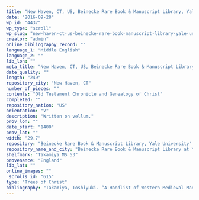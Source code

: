 ```yaml
---
title: "New Haven, CT, US, Beinecke Rare Book & Manuscript Library, Yale University, Takamiya MS 53"
date: "2016-09-28"
wp_id: "4437"
wp_type: "scroll"
wp_slug: "new-haven-ct-us-beinecke-rare-book-manuscript-library-yale-university-takamiya-ms-53"
creator: "admin"
online_bibliography_record: ""
language_1: "Middle English"
language_2: ""
lib_lon: ""
meta_title: "New Haven, CT, US, Beinecke Rare Book & Manuscript Library, Yale University, Takamiya MS 53"
date_quality: ""
length: "249"
repository_city: "New Haven, CT"
number_of_pieces: ""
contents: "Old Testament Chronicle and Genealogy of Christ"
completed: ""
repository_nation: "US"
orientation: "V"
description: "Written on vellum."
prov_lon: ""
date_start: "1400"
prov_lat: ""
width: "29.7"
repository: "Beinecke Rare Book & Manuscript Library, Yale University"
repository_name_and_city: "Beinecke Rare Book & Manuscript Library at Yale University, New Haven CT US"
shelfmark: "Takamiya MS 53"
provenance: "England"
lib_lat: ""
online_images: ""
_scrolls_id: "615"
type: "Trees of Christ"
bibliography: "Takamiya, Toshiyuki. “A Handlist of Western Medieval Manuscripts in the Takamiya Collection.” In The Medieval Book: Glosses from Friends & Colleagues of Christopher de Hamel, edited by James H. Marrow, Richard A. Linenthal, and William Noel, 421–40. Houten, Netherlands: Hes & De Graaf Publishers, 2010, 431."
---
```



